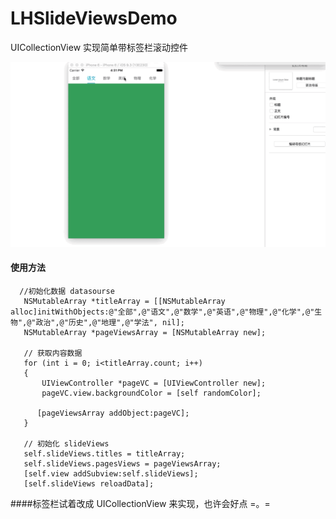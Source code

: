 # LHSlideViewsDemo

UICollectionView 实现简单带标签栏滚动控件

![image](https://github.com/linsyorozuya/LHSlideViewsDemo/blob/master/2016-08-02%2016_33_40.gif)

#### 使用方法

      //初始化数据 datasourse
       NSMutableArray *titleArray = [[NSMutableArray alloc]initWithObjects:@"全部",@"语文",@"数学",@"英语",@"物理",@"化学",@"生物",@"政治",@"历史",@"地理",@"学法", nil];
       NSMutableArray *pageViewsArray = [NSMutableArray new];

       // 获取内容数据
       for (int i = 0; i<titleArray.count; i++)
       {
           UIViewController *pageVC = [UIViewController new];
           pageVC.view.backgroundColor = [self randomColor];
        
          [pageViewsArray addObject:pageVC];
       }
       
       // 初始化 slideViews
       self.slideViews.titles = titleArray;
       self.slideViews.pagesViews = pageViewsArray;
       [self.view addSubview:self.slideViews];
       [self.slideViews reloadData];
       
       
       
####标签栏试着改成 UICollectionView 来实现，也许会好点 =。=
